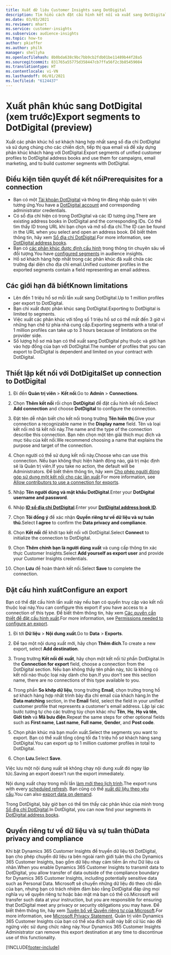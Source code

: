 ```yaml
---
title: Xuất dữ liệu Customer Insights sang DotDigital
description: Tìm hiểu cách đặt cấu hình kết nối và xuất sang DotDigital.
ms.date: 03/03/2021
ms.reviewer: mhart
ms.service: customer-insights
ms.subservice: audience-insights
ms.topic: how-to
author: pkieffer
ms.author: philk
manager: shellyha
ms.openlocfilehash: 8b0bda638c9bc7bb9cb2fdb01be11489b44f28a5
ms.sourcegitcommit: 831765a55775d358447cb7ffa56f2c3b85459084
ms.translationtype: HT
ms.contentlocale: vi-VN
ms.lasthandoff: 06/01/2021
ms.locfileid: "6124437"
---
```

# <a name="export-segments-to-dotdigital-preview"></a><span data-ttu-id="94caf-103">Xuất phân khúc sang DotDigital (xem trước)</span><span class="sxs-lookup"><span data-stu-id="94caf-103">Export segments to DotDigital (preview)</span></span>

<span data-ttu-id="94caf-104">Xuất các phân khúc hồ sơ khách hàng hợp nhất sang sổ địa chỉ DotDigital và sử dụng chúng cho các chiến dịch, tiếp thị qua email và để xây dựng phân khúc khách hàng với DotDigital.</span><span class="sxs-lookup"><span data-stu-id="94caf-104">Export segments of unified customer profiles to DotDigital address books and use them for campaigns, email marketing, and to build customer segments with DotDigital.</span></span> 

## <a name="prerequisites-for-a-connection"></a><span data-ttu-id="94caf-105">Điều kiện tiên quyết để kết nối</span><span class="sxs-lookup"><span data-stu-id="94caf-105">Prerequisites for a connection</span></span>

-   <span data-ttu-id="94caf-106">Bạn có một [Tài khoản DotDigital](https://dotdigital.com/) và thông tin đăng nhập quản trị viên tương ứng.</span><span class="sxs-lookup"><span data-stu-id="94caf-106">You have a [DotDigital account](https://dotdigital.com/) and corresponding administrator credentials.</span></span>
-   <span data-ttu-id="94caf-107">Có sổ địa chỉ hiện có trong DotDigital và các ID tương ứng.</span><span class="sxs-lookup"><span data-stu-id="94caf-107">There are existing address books in DotDigital and the corresponding IDs.</span></span> <span data-ttu-id="94caf-108">Có thể tìm thấy ID trong URL khi bạn chọn và mở sổ địa chỉ.</span><span class="sxs-lookup"><span data-stu-id="94caf-108">The ID can be found in the URL when you select and open an address book.</span></span> <span data-ttu-id="94caf-109">Để biết thêm thông tin, hãy xem [Sổ địa chỉ DotDigital](https://support.dotdigital.com/hc/articles/212211968-Creating-an-address-book).</span><span class="sxs-lookup"><span data-stu-id="94caf-109">For more information, see [DotDigital address books](https://support.dotdigital.com/hc/articles/212211968-Creating-an-address-book).</span></span>
-   <span data-ttu-id="94caf-110">Bạn có [các phân khúc được định cấu hình](segments.md) trong thông tin chuyên sâu về đối tượng.</span><span class="sxs-lookup"><span data-stu-id="94caf-110">You have [configured segments](segments.md) in audience insights.</span></span>
-   <span data-ttu-id="94caf-111">Hồ sơ khách hàng hợp nhất trong các phân khúc đã xuất chứa các trường đại diện cho địa chỉ email.</span><span class="sxs-lookup"><span data-stu-id="94caf-111">Unified customer profiles in the exported segments contain a field representing an email address.</span></span>

## <a name="known-limitations"></a><span data-ttu-id="94caf-112">Các giới hạn đã biết</span><span class="sxs-lookup"><span data-stu-id="94caf-112">Known limitations</span></span>

- <span data-ttu-id="94caf-113">Lên đến 1 triệu hồ sơ mỗi lần xuất sang DotDigital.</span><span class="sxs-lookup"><span data-stu-id="94caf-113">Up to 1 million profiles per export to DotDigital.</span></span>
- <span data-ttu-id="94caf-114">Bạn chỉ xuất được phân khúc sang DotDigital.</span><span class="sxs-lookup"><span data-stu-id="94caf-114">Exporting to DotDigital is limited to segments.</span></span>
- <span data-ttu-id="94caf-115">Việc xuất các phân khúc với tổng số 1 triệu hồ sơ có thể mất đến 3 giờ vì những hạn chế từ phía nhà cung cấp.</span><span class="sxs-lookup"><span data-stu-id="94caf-115">Exporting segments with a total of 1 million profiles can take up to 3 hours because of limitations on the provider side.</span></span> 
- <span data-ttu-id="94caf-116">Số lượng hồ sơ mà bạn có thể xuất sang DotDigital phụ thuộc và giới hạn vào hợp đồng của bạn với DotDigital.</span><span class="sxs-lookup"><span data-stu-id="94caf-116">The number of profiles that you can export to DotDigital is dependent and limited on your contract with DotDigital.</span></span>

## <a name="set-up-connection-to-dotdigital"></a><span data-ttu-id="94caf-117">Thiết lập kết nối với DotDigital</span><span class="sxs-lookup"><span data-stu-id="94caf-117">Set up connection to DotDigital</span></span>

1. <span data-ttu-id="94caf-118">Đi đến **Quản trị viên** > **Kết nối**.</span><span class="sxs-lookup"><span data-stu-id="94caf-118">Go to **Admin** > **Connections**.</span></span>

1. <span data-ttu-id="94caf-119">Chọn **Thêm kết nối** rồi chọn **DotDigital** để đặt cấu hình kết nối.</span><span class="sxs-lookup"><span data-stu-id="94caf-119">Select **Add connection** and choose **DotDigital** to configure the connection.</span></span>

1. <span data-ttu-id="94caf-120">Đặt tên dễ nhận biết cho kết nối trong trường **Tên hiển thị**.</span><span class="sxs-lookup"><span data-stu-id="94caf-120">Give your connection a recognizable name in the **Display name** field.</span></span> <span data-ttu-id="94caf-121">Tên và loại kết nối mô tả kết nối này.</span><span class="sxs-lookup"><span data-stu-id="94caf-121">The name and the type of the connection describe this connection.</span></span> <span data-ttu-id="94caf-122">Bạn nên chọn một tên giải thích mục đích và mục tiêu của kết nối.</span><span class="sxs-lookup"><span data-stu-id="94caf-122">We recommend choosing a name that explains the purpose and target of the connection.</span></span>

1. <span data-ttu-id="94caf-123">Chọn người có thể sử dụng kết nối này.</span><span class="sxs-lookup"><span data-stu-id="94caf-123">Choose who can use this connection.</span></span> <span data-ttu-id="94caf-124">Nếu bạn không thực hiện hành động nào, giá trị mặc định sẽ là Quản trị viên.</span><span class="sxs-lookup"><span data-stu-id="94caf-124">If you take no action, the default will be Administrators.</span></span> <span data-ttu-id="94caf-125">Để biết thêm thông tin, hãy xem [Cho phép người đóng góp sử dụng một kết nối cho các lần xuất](connections.md#allow-contributors-to-use-a-connection-for-exports).</span><span class="sxs-lookup"><span data-stu-id="94caf-125">For more information, see [Allow contributors to use a connection for exports](connections.md#allow-contributors-to-use-a-connection-for-exports).</span></span>

1. <span data-ttu-id="94caf-126">Nhập **Tên người dùng và mật khẩu DotDigital**.</span><span class="sxs-lookup"><span data-stu-id="94caf-126">Enter your **DotDigital username and password**.</span></span>

1. <span data-ttu-id="94caf-127">Nhập **[ID sổ địa chỉ DotDigital](https://support.dotdigital.com/hc/articles/212211968-Creating-an-address-book)**.</span><span class="sxs-lookup"><span data-stu-id="94caf-127">Enter your **[DotDigital address book ID](https://support.dotdigital.com/hc/articles/212211968-Creating-an-address-book)**.</span></span>

1. <span data-ttu-id="94caf-128">Chọn **Tôi đồng ý** để xác nhận **Quyền riêng tư về dữ liệu và sự tuân thủ**.</span><span class="sxs-lookup"><span data-stu-id="94caf-128">Select **I agree** to confirm the **Data privacy and compliance**.</span></span>

1. <span data-ttu-id="94caf-129">Chọn **Kết nối** để khởi tạo kết nối với DotDigital.</span><span class="sxs-lookup"><span data-stu-id="94caf-129">Select **Connect** to initialize the connection to DotDigital.</span></span>

1. <span data-ttu-id="94caf-130">Chọn **Thêm chính bạn là người dùng xuất** và cung cấp thông tin xác thực Customer Insights.</span><span class="sxs-lookup"><span data-stu-id="94caf-130">Select **Add yourself as export user** and provide your Customer Insights credentials.</span></span>

1. <span data-ttu-id="94caf-131">Chọn **Lưu** để hoàn thành kết nối.</span><span class="sxs-lookup"><span data-stu-id="94caf-131">Select **Save** to complete the connection.</span></span> 

## <a name="configure-an-export"></a><span data-ttu-id="94caf-132">Đặt cấu hình xuất</span><span class="sxs-lookup"><span data-stu-id="94caf-132">Configure an export</span></span>

<span data-ttu-id="94caf-133">Bạn có thể đặt cấu hình lần xuất này nếu bạn có quyền truy cập vào kết nối thuộc loại này.</span><span class="sxs-lookup"><span data-stu-id="94caf-133">You can configure this export if you have access to a connection of this type.</span></span> <span data-ttu-id="94caf-134">Để biết thêm thông tin, hãy xem [Các quyền cần thiết để đặt cấu hình xuất](export-destinations.md#set-up-a-new-export).</span><span class="sxs-lookup"><span data-stu-id="94caf-134">For more information, see [Permissions needed to configure an export](export-destinations.md#set-up-a-new-export).</span></span>

1. <span data-ttu-id="94caf-135">Đi tới **Dữ liệu** > **Nội dung xuất**.</span><span class="sxs-lookup"><span data-stu-id="94caf-135">Go to **Data** > **Exports**.</span></span>

1. <span data-ttu-id="94caf-136">Để tạo một nội dung xuất mới, hãy chọn **Thêm đích**.</span><span class="sxs-lookup"><span data-stu-id="94caf-136">To create a new export, select **Add destination**.</span></span>

1. <span data-ttu-id="94caf-137">Trong trường **Kết nối để xuất**, hãy chọn một kết nối từ phần DotDigital.</span><span class="sxs-lookup"><span data-stu-id="94caf-137">In the **Connection for export** field, choose a connection from the DotDigital section.</span></span> <span data-ttu-id="94caf-138">Nếu bạn không thấy tên phần này, tức là không có kết nối nào thuộc loại này dành cho bạn.</span><span class="sxs-lookup"><span data-stu-id="94caf-138">If you don't see this section name, there are no connections of this type available to you.</span></span>


1. <span data-ttu-id="94caf-139">Trong phần **So khớp dữ liệu**, trong trường **Email**, chọn trường trong hồ sơ khách hàng hợp nhất trình bày địa chỉ email của khách hàng.</span><span class="sxs-lookup"><span data-stu-id="94caf-139">In the **Data matching** section, in the **Email** field, select the field in your unified customer profile that represents a customer's email address.</span></span> <span data-ttu-id="94caf-140">Lặp lại các bước tương tự cho các trường tùy chọn khác như **Tên**, **Họ**, **Họ và tên**, **Giới tính** và **Mã bưu điện**.</span><span class="sxs-lookup"><span data-stu-id="94caf-140">Repeat the same steps for other optional fields such as **First name**, **Last name**, **Full name**, **Gender**, and **Post code**.</span></span>

1. <span data-ttu-id="94caf-141">Chọn phân khúc mà bạn muốn xuất.</span><span class="sxs-lookup"><span data-stu-id="94caf-141">Select the segments you want to export.</span></span> <span data-ttu-id="94caf-142">Bạn có thể xuất tổng cộng tối đa 1 triệu hồ sơ khách hàng sang DotDigital.</span><span class="sxs-lookup"><span data-stu-id="94caf-142">You can export up to 1 million customer profiles in total to DotDigital.</span></span>

1. <span data-ttu-id="94caf-143">Chọn **Lưu**.</span><span class="sxs-lookup"><span data-stu-id="94caf-143">Select **Save**.</span></span>

<span data-ttu-id="94caf-144">Việc lưu một nội dung xuất sẽ không chạy nội dung xuất đó ngay lập tức.</span><span class="sxs-lookup"><span data-stu-id="94caf-144">Saving an export doesn't run the export immediately.</span></span>

<span data-ttu-id="94caf-145">Nội dung xuất chạy trong mỗi lần [làm mới theo lịch trình](system.md#schedule-tab).</span><span class="sxs-lookup"><span data-stu-id="94caf-145">The export runs with every [scheduled refresh](system.md#schedule-tab).</span></span> <span data-ttu-id="94caf-146">Bạn cũng có thể [xuất dữ liệu theo yêu cầu](export-destinations.md#run-exports-on-demand).</span><span class="sxs-lookup"><span data-stu-id="94caf-146">You can also [export data on demand](export-destinations.md#run-exports-on-demand).</span></span> 
 
<span data-ttu-id="94caf-147">Trong DotDigital, bây giờ bạn có thể tìm thấy các phân khúc của mình trong [Sổ địa chỉ DotDigital](https://support.dotdigital.com/hc/articles/212211968-Creating-an-address-book).</span><span class="sxs-lookup"><span data-stu-id="94caf-147">In DotDigital, you can now find your segments in [DotDigital address books](https://support.dotdigital.com/hc/articles/212211968-Creating-an-address-book).</span></span>


## <a name="data-privacy-and-compliance"></a><span data-ttu-id="94caf-148">Quyền riêng tư về dữ liệu và sự tuân thủ</span><span class="sxs-lookup"><span data-stu-id="94caf-148">Data privacy and compliance</span></span>

<span data-ttu-id="94caf-149">Khi bật Dynamics 365 Customer Insights để truyền dữ liệu tới DotDigital, bạn cho phép chuyển dữ liệu ra bên ngoài ranh giới tuân thủ cho Dynamics 365 Customer Insights, bao gồm dữ liệu nhạy cảm tiềm ẩn như Dữ liệu cá nhân.</span><span class="sxs-lookup"><span data-stu-id="94caf-149">When you enable Dynamics 365 Customer Insights to transmit data to DotDigital, you allow transfer of data outside of the compliance boundary for Dynamics 365 Customer Insights, including potentially sensitive data such as Personal Data.</span></span> <span data-ttu-id="94caf-150">Microsoft sẽ chuyển những dữ liệu đó theo chỉ dẫn của bạn, nhưng bạn có trách nhiệm đảm bảo rằng DotDigital đáp ứng mọi nghĩa vụ về quyền riêng tư hoặc bảo mật mà bạn có thể có.</span><span class="sxs-lookup"><span data-stu-id="94caf-150">Microsoft will transfer such data at your instruction, but you are responsible for ensuring that DotDigital meet any privacy or security obligations you may have.</span></span> <span data-ttu-id="94caf-151">Để biết thêm thông tin, hãy xem [Tuyên bố về Quyền riêng tư của Microsoft](https://go.microsoft.com/fwlink/?linkid=396732).</span><span class="sxs-lookup"><span data-stu-id="94caf-151">For more information, see [Microsoft Privacy Statement](https://go.microsoft.com/fwlink/?linkid=396732).</span></span>
<span data-ttu-id="94caf-152">Quản trị viên Dynamics 365 Customer Insights của bạn có thể xóa đích xuất này bất cứ lúc nào để ngừng việc sử dụng chức năng này.</span><span class="sxs-lookup"><span data-stu-id="94caf-152">Your Dynamics 365 Customer Insights Administrator can remove this export destination at any time to discontinue use of this functionality.</span></span>


[!INCLUDE[footer-include](../includes/footer-banner.md)]
